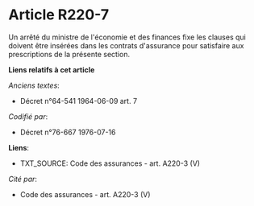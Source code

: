 # Article R220-7

Un arrêté du ministre de l'économie et des finances fixe les clauses qui doivent être insérées dans les contrats d'assurance
pour satisfaire aux prescriptions de la présente section.

**Liens relatifs à cet article**

_Anciens textes_:

  - Décret n°64-541 1964-06-09 art. 7

_Codifié par_:

  - Décret n°76-667 1976-07-16

**Liens**:

  - TXT_SOURCE: Code des assurances - art. A220-3 (V)

_Cité par_:

  - Code des assurances - art. A220-3 (V)
